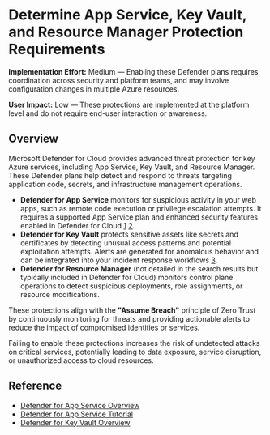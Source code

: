 # Determine App Service, Key Vault, and Resource Manager Protection Requirements

**Implementation Effort:** Medium — Enabling these Defender plans requires coordination across security and platform teams, and may involve configuration changes in multiple Azure resources.

**User Impact:** Low — These protections are implemented at the platform level and do not require end-user interaction or awareness.

## Overview

Microsoft Defender for Cloud provides advanced threat protection for key Azure services, including App Service, Key Vault, and Resource Manager. These Defender plans help detect and respond to threats targeting application code, secrets, and infrastructure management operations.

- **Defender for App Service** monitors for suspicious activity in your web apps, such as remote code execution or privilege escalation attempts. It requires a supported App Service plan and enhanced security features enabled in Defender for Cloud [1](https://learn.microsoft.com/en-us/azure/defender-for-cloud/defender-for-app-service-introduction) [2](https://learn.microsoft.com/en-us/azure/defender-for-cloud/tutorial-enable-app-service-plan).
- **Defender for Key Vault** protects sensitive assets like secrets and certificates by detecting unusual access patterns and potential exploitation attempts. Alerts are generated for anomalous behavior and can be integrated into your incident response workflows [3](https://learn.microsoft.com/en-us/azure/defender-for-cloud/defender-for-key-vault-introduction).
- **Defender for Resource Manager** (not detailed in the search results but typically included in Defender for Cloud) monitors control plane operations to detect suspicious deployments, role assignments, or resource modifications.

These protections align with the **"Assume Breach"** principle of Zero Trust by continuously monitoring for threats and providing actionable alerts to reduce the impact of compromised identities or services.

Failing to enable these protections increases the risk of undetected attacks on critical services, potentially leading to data exposure, service disruption, or unauthorized access to cloud resources.

## Reference

- [Defender for App Service Overview](https://learn.microsoft.com/en-us/azure/defender-for-cloud/defender-for-app-service-introduction)
- [Defender for App Service Tutorial](https://learn.microsoft.com/en-us/azure/defender-for-cloud/tutorial-enable-app-service-plan)
- [Defender for Key Vault Overview](https://learn.microsoft.com/en-us/azure/defender-for-cloud/defender-for-key-vault-introduction)
